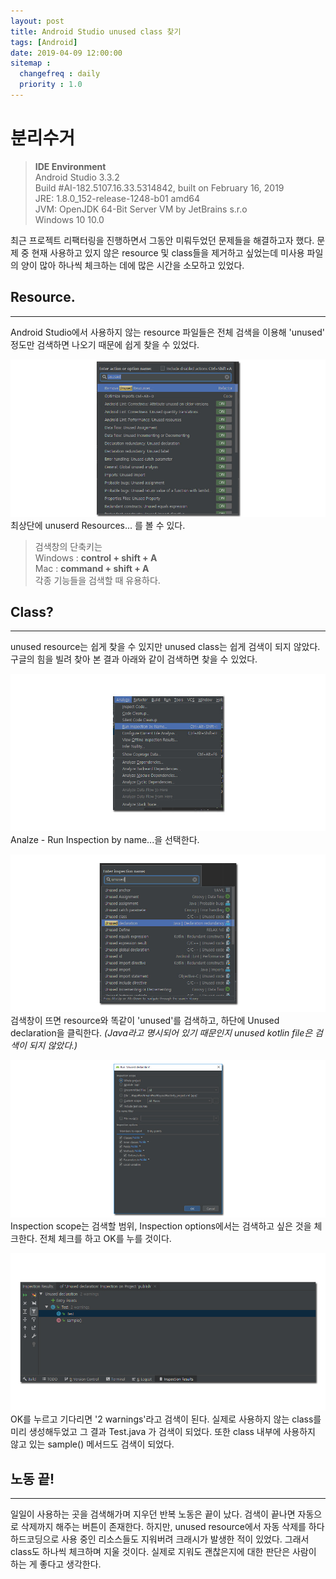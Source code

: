 ```yaml
---
layout: post
title: Android Studio unused class 찾기
tags: [Android]
date: 2019-04-09 12:00:00
sitemap :
  changefreq : daily
  priority : 1.0
---
```

# 분리수거
>**IDE Environment**  
Android Studio 3.3.2  
Build #AI-182.5107.16.33.5314842, built on February 16, 2019  
JRE: 1.8.0_152-release-1248-b01 amd64  
JVM: OpenJDK 64-Bit Server VM by JetBrains s.r.o  
Windows 10 10.0

최근 프로젝트 리팩터링을 진행하면서 그동안 미뤄두었던 문제들을 해결하고자 했다. 문제 중 현재 사용하고 있지 않은 resource 및 class들을 제거하고 싶었는데 미사용 파일의 양이 많아 하나씩 체크하는 데에 많은 시간을 소모하고 있었다.  

## Resource.
---
Android Studio에서 사용하지 않는 resource 파일들은 전체 검색을 이용해 'unused' 정도만 검색하면 나오기 때문에 쉽게 찾을 수 있었다.

![2019-04-09-2](/assets/2019-04-09-2.jpg)
최상단에 unuserd Resources... 를 볼 수 있다.

>검색창의 단축키는  
Windows : **control + shift + A**  
Mac : **command + shift + A**  
각종 기능들을 검색할 때 유용하다.

## Class?
---
unused resource는 쉽게 찾을 수 있지만 unused class는 쉽게 검색이 되지 않았다. 구글의 힘을 빌려 찾아 본 결과 아래와 같이 검색하면 찾을 수 있었다.

![2019-04-09-3](/assets/2019-04-09-3.jpg)
Analze - Run Inspection by name...을 선택한다.  

![2019-04-09-4](/assets/2019-04-09-4.jpg)
검색창이 뜨면 resource와 똑같이 'unused'를 검색하고, 하단에 Unused declaration을 클릭한다.
*(Java라고 명시되어 있기 때문인지 unused kotlin file은 검색이 되지 않았다.)*  

![2019-04-09-5](/assets/2019-04-09-5.jpg)
Inspection scope는 검색할 범위, Inspection options에서는 검색하고 싶은 것을 체크한다. 전체 체크를 하고 OK를 누를 것이다.  

![2019-04-09-6](/assets/2019-04-09-6.jpg)
OK를 누르고 기다리면 '2 warnings'라고 검색이 된다. 실제로 사용하지 않는 class를 미리 생성해두었고 그 결과 Test.java 가 검색이 되었다. 또한 class 내부에 사용하지 않고 있는 sample() 메서드도 검색이 되었다.

## 노동 끝!
---
일일이 사용하는 곳을 검색해가며 지우던 반복 노동은 끝이 났다. 검색이 끝나면 자동으로 삭제까지 해주는 버튼이 존재한다. 하지만, unused resource에서 자동 삭제를 하다 하드코딩으로 사용 중인 리소스들도 지워버려 크래시가 발생한 적이 있었다. 그래서 class도 하나씩 체크하며 지울 것이다. 실제로 지워도 괜찮은지에 대한 판단은 사람이 하는 게 좋다고 생각한다.
